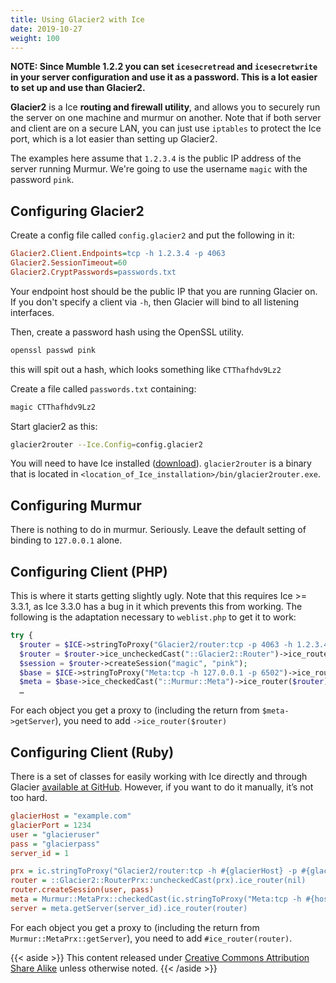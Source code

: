 ```yaml
---
title: Using Glacier2 with Ice
date: 2019-10-27
weight: 100
---
```

**NOTE: Since Mumble 1.2.2 you can set `icesecretread` and `icesecretwrite` in your server configuration and use it as a password. This is a lot easier to set up and use than Glacier2.**

**Glacier2** is a Ice **routing and firewall utility**, and allows you to securely run the server on one machine and murmur on another. Note that if both server and client are on a secure LAN, you can just use `iptables` to protect the Ice port, which is a lot easier than setting up Glacier2.

The examples here assume that `1.2.3.4` is the public IP address of the server running Murmur. We're going to use the username `magic` with the password `pink`.

## Configuring Glacier2

Create a config file called `config.glacier2` and put the following in it:

```ini
Glacier2.Client.Endpoints=tcp -h 1.2.3.4 -p 4063
Glacier2.SessionTimeout=60
Glacier2.CryptPasswords=passwords.txt
```

Your endpoint host should be the public IP that you are running Glacier on. If you don't specify a client via `-h`, then Glacier will bind to all listening interfaces.

Then, create a password hash using the OpenSSL utility.

```bash
openssl passwd pink
```

this will spit out a hash, which looks something like `CTThafhdv9Lz2`

Create a file called `passwords.txt` containing:

```bash
magic CTThafhdv9Lz2
```

Start glacier2 as this:

```bash
glacier2router --Ice.Config=config.glacier2
```

You will need to have Ice installed ([download](https://zeroc.com/downloads/ice)). `glacier2router` is a binary that is located in `<location_of_Ice_installation>/bin/glacier2router.exe`.

## Configuring Murmur

There is nothing to do in murmur. Seriously. Leave the default setting of binding to `127.0.0.1` alone.

## Configuring Client (PHP)

This is where it starts getting slightly ugly. Note that this requires Ice >= 3.3.1, as Ice 3.3.0 has a bug in it which prevents this from working. The following is the adaptation necessary to `weblist.php` to get it to work:

```php
try {
  $router = $ICE->stringToProxy("Glacier2/router:tcp -p 4063 -h 1.2.3.4");
  $router = $router->ice_uncheckedCast("::Glacier2::Router")->ice_router(null);
  $session = $router->createSession("magic", "pink");
  $base = $ICE->stringToProxy("Meta:tcp -h 127.0.0.1 -p 6502")->ice_router($router);
  $meta = $base->ice_checkedCast("::Murmur::Meta")->ice_router($router);
  …
```

For each object you get a proxy to (including the return from `$meta->getServer`), you need to add `->ice_router($router)`

## Configuring Client (Ruby)

There is a set of classes for easily working with Ice directly and through Glacier [available at GitHub](https://github.com/cheald/murmur-manager/tree/master/interfaces/). However, if you want to do it manually, it’s not too hard.

```ini
glacierHost = "example.com"
glacierPort = 1234
user = "glacieruser"
pass = "glacierpass"
server_id = 1

prx = ic.stringToProxy("Glacier2/router:tcp -h #{glacierHost} -p #{glacierPort}")
router = ::Glacier2::RouterPrx::uncheckedCast(prx).ice_router(nil)
router.createSession(user, pass)
meta = Murmur::MetaPrx::checkedCast(ic.stringToProxy("Meta:tcp -h #{host} -p #{port}")).ice_router(router)
server = meta.getServer(server_id).ice_router(router)
```

For each object you get a proxy to (including the return from `Murmur::MetaPrx::getServer`), you need to add `#ice_router(router)`.

{{< aside >}}
This content released under [Creative Commons Attribution Share Alike](http://creativecommons.org/licenses/by-sa/2.5/) unless otherwise noted.
{{< /aside >}}
